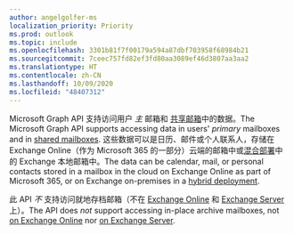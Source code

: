 ```yaml
---
author: angelgolfer-ms
localization_priority: Priority
ms.prod: outlook
ms.topic: include
ms.openlocfilehash: 3301b81f7f00179a594a87dbf703958f68984b21
ms.sourcegitcommit: 7ceec757fd82ef3fd80aa3089ef46d3807aa3aa2
ms.translationtype: HT
ms.contentlocale: zh-CN
ms.lasthandoff: 10/09/2020
ms.locfileid: "48407312"
---
```

<!-- markdownlint-disable MD041-->

<span data-ttu-id="9ff4d-101">Microsoft Graph API 支持访问用户 _主_ 邮箱和 [共享邮箱](https://support.office.com/article/open-and-use-a-shared-mailbox-in-outlook-d94a8e9e-21f1-4240-808b-de9c9c088afd)中的数据。</span><span class="sxs-lookup"><span data-stu-id="9ff4d-101">The Microsoft Graph API supports accessing data in users' _primary_ mailboxes and in [shared mailboxes](https://support.office.com/article/open-and-use-a-shared-mailbox-in-outlook-d94a8e9e-21f1-4240-808b-de9c9c088afd).</span></span> <span data-ttu-id="9ff4d-102">这些数据可以是日历、邮件或个人联系人，存储在 Exchange Online（作为 Microsoft 365 的一部分）云端的邮箱中或[混合部署](/graph/hybrid-rest-support)中的 Exchange 本地邮箱中。</span><span class="sxs-lookup"><span data-stu-id="9ff4d-102">The data can be calendar, mail, or personal contacts stored in a mailbox in the cloud on Exchange Online as part of Microsoft 365, or on Exchange on-premises in a [hybrid deployment](/graph/hybrid-rest-support).</span></span>

<span data-ttu-id="9ff4d-103">此 API _不_ 支持访问就地存档邮箱（不在 [Exchange Online](/office365/servicedescriptions/exchange-online-archiving-service-description/archive-features#archive-mailbox) 和 [Exchange Server](/Exchange/policy-and-compliance/in-place-archiving/in-place-archiving?view=exchserver-2019) 上）。</span><span class="sxs-lookup"><span data-stu-id="9ff4d-103">The API does _not_ support accessing in-place archive mailboxes, not [on Exchange Online](/office365/servicedescriptions/exchange-online-archiving-service-description/archive-features#archive-mailbox) nor [on Exchange Server](/Exchange/policy-and-compliance/in-place-archiving/in-place-archiving?view=exchserver-2019).</span></span>